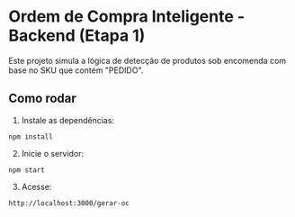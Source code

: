 # Ordem de Compra Inteligente - Backend (Etapa 1)

Este projeto simula a lógica de detecção de produtos sob encomenda com base no SKU que contém "PEDIDO".

## Como rodar

1. Instale as dependências:
```
npm install
```

2. Inicie o servidor:
```
npm start
```

3. Acesse:
```
http://localhost:3000/gerar-oc
```

